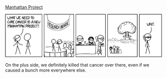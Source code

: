 [Manhattan Project](https://xkcd.com/1736)

![Manhattan Project](./random_comic.png)

On the plus side, we definitely killed that cancer over there, even if we caused a bunch more everywhere else.

